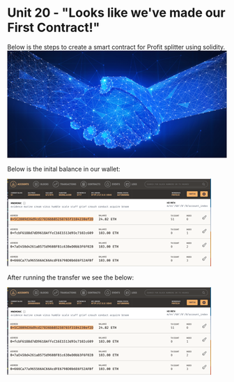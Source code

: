# **Unit 20 - "Looks like we've made our First Contract!"**

Below is the steps to create a smart contract for Profit splitter using solidity.
![Image](https://github.com/pyagh11/HW20/blob/main/smart-contract%20(1).png)

Below is the inital balance in our wallet:

![Imageofinitialbalance](https://github.com/pyagh11/HW20/blob/main/HW20images/initialbalance.png)

After running the transfer we see the below:

![Imageofnewbalance](https://github.com/pyagh11/HW20/blob/main/newbalance.png)
